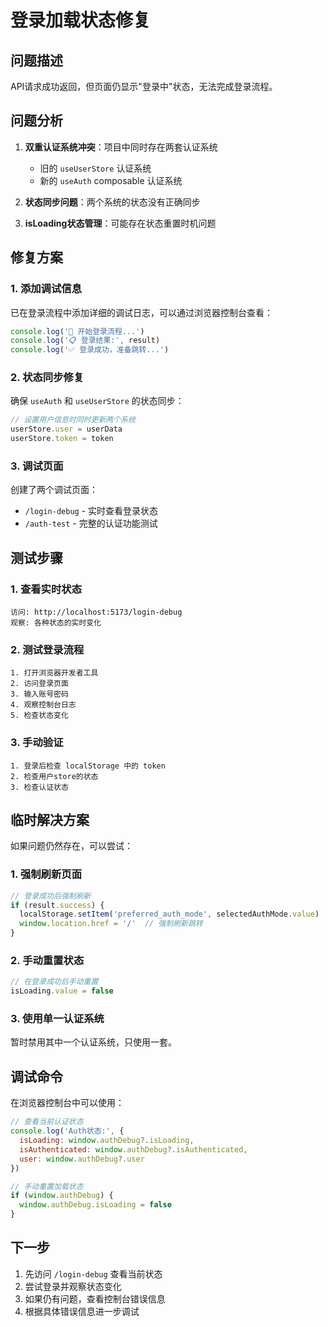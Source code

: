 # 登录加载状态修复

## 问题描述

API请求成功返回，但页面仍显示"登录中"状态，无法完成登录流程。

## 问题分析

1. **双重认证系统冲突**：项目中同时存在两套认证系统
   - 旧的 `useUserStore` 认证系统
   - 新的 `useAuth` composable 认证系统

2. **状态同步问题**：两个系统的状态没有正确同步

3. **isLoading状态管理**：可能存在状态重置时机问题

## 修复方案

### 1. 添加调试信息

已在登录流程中添加详细的调试日志，可以通过浏览器控制台查看：

```javascript
console.log('🚀 开始登录流程...')
console.log('📋 登录结果:', result)
console.log('✅ 登录成功，准备跳转...')
```

### 2. 状态同步修复

确保 `useAuth` 和 `useUserStore` 的状态同步：

```typescript
// 设置用户信息时同时更新两个系统
userStore.user = userData
userStore.token = token
```

### 3. 调试页面

创建了两个调试页面：

- `/login-debug` - 实时查看登录状态
- `/auth-test` - 完整的认证功能测试

## 测试步骤

### 1. 查看实时状态
```
访问: http://localhost:5173/login-debug
观察: 各种状态的实时变化
```

### 2. 测试登录流程
```
1. 打开浏览器开发者工具
2. 访问登录页面
3. 输入账号密码
4. 观察控制台日志
5. 检查状态变化
```

### 3. 手动验证
```
1. 登录后检查 localStorage 中的 token
2. 检查用户store的状态
3. 检查认证状态
```

## 临时解决方案

如果问题仍然存在，可以尝试：

### 1. 强制刷新页面
```javascript
// 登录成功后强制刷新
if (result.success) {
  localStorage.setItem('preferred_auth_mode', selectedAuthMode.value)
  window.location.href = '/'  // 强制刷新跳转
}
```

### 2. 手动重置状态
```javascript
// 在登录成功后手动重置
isLoading.value = false
```

### 3. 使用单一认证系统
暂时禁用其中一个认证系统，只使用一套。

## 调试命令

在浏览器控制台中可以使用：

```javascript
// 查看当前认证状态
console.log('Auth状态:', {
  isLoading: window.authDebug?.isLoading,
  isAuthenticated: window.authDebug?.isAuthenticated,
  user: window.authDebug?.user
})

// 手动重置加载状态
if (window.authDebug) {
  window.authDebug.isLoading = false
}
```

## 下一步

1. 先访问 `/login-debug` 查看当前状态
2. 尝试登录并观察状态变化
3. 如果仍有问题，查看控制台错误信息
4. 根据具体错误信息进一步调试